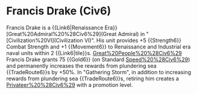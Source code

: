 # Francis Drake (Civ6)

Francis Drake is a {{Link6|Renaissance Era}} [Great%20Admiral%20%28Civ6%29](Great Admiral) in "[Civilization%20VI](Civilization VI)". His unit provides +5 {{Strength6}} Combat Strength and +1 {{Movement6}} to Renaissance and Industrial era naval units within 2 {{Link6|tile}}s.
[Great%20People%20%28Civ6%29](Retiring) Francis Drake grants 75 {{Gold6}} (on Standard [Speed%20%28Civ6%29](speed)) and permanently increases the rewards from plundering sea {{TradeRoute6}}s by +50%. In "Gathering Storm", in addition to increasing rewards from plundering sea {{TradeRoute6}}s, retiring him creates a [Privateer%20%28Civ6%29](Privateer) with a promotion level.